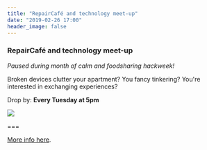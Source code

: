```yaml
---
title: "RepairCafé and technology meet-up"
date: "2019-02-26 17:00"
header_image: false
---
```


### RepairCafé and technology meet-up

_Paused during month of calm and foodsharing hackweek!_

Broken devices clutter your apartment? You fancy tinkering? You're interested in exchanging experiences?

Drop by: **Every Tuesday at 5pm**

![](rclogo.jpg)

===

[More info here](../../about/repaircafe).
